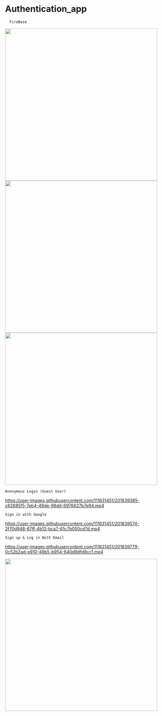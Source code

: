 # Authentication_app
      FireBase


<img src="https://user-images.githubusercontent.com/111631451/201837360-49b3f1f0-89b3-497c-b3b3-fe10ed857e23.png" style="height:500px"/><img src="https://user-images.githubusercontent.com/111631451/201837418-59ab2d68-d7c2-42de-923c-421f07cfa560.png" style="height:500px"/><img src="https://user-images.githubusercontent.com/111631451/201837488-7957d5ed-baef-494b-a8a3-f24ff59d1a11.png" style="height:500px"/>

    Anonymous Login (Guest User)
https://user-images.githubusercontent.com/111631451/201839385-c62685f5-7eb4-49de-98dd-6976627b7e94.mp4

    Sign in with Google
https://user-images.githubusercontent.com/111631451/201839574-2f70d948-87ff-4b12-bca7-61c7b050cd7d.mp4

    Sign up & Log in With Email
https://user-images.githubusercontent.com/111631451/201839779-0c52b2ad-e910-49b5-b954-640d9dfd9cc1.mp4

<img src="https://user-images.githubusercontent.com/111631451/201840126-baf13b66-9fec-4811-9bca-7b62ad75209f.png" style="height:500px"/>

